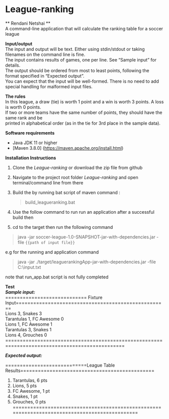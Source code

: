 # League-ranking
** Rendani Netshai **  </br>
A command-line application that will calculate the ranking table for a soccer league

**Input/output**  </br>
	The input and output will be text. Either using stdin/stdout or taking filenames on the command
	line is fine. </br>
	The input contains results of games, one per line. See “Sample input” for details. </br>
	The output should be ordered from most to least points, following the format specified in
	“Expected output”. </br>
	You can expect that the input will be well-formed. There is no need to add special handling for
	malformed input files. </br>

**The rules** </br>
	In this league, a draw (tie) is worth 1 point and a win is worth 3 points. A loss is worth 0 points. </br>
	If two or more teams have the same number of points, they should have the same rank and be </br>
	printed in alphabetical order (as in the tie for 3rd place in the sample data). </br>
	
**Software requirements**
 - Java JDK 11 or higher
 - [Maven 3.8.0] (https://maven.apache.org/install.html)    

**Installation Instructions**
1. Clone the *League-ranking* or download the zip file from github 
2. Navigate to the project root folder *League-ranking* and open terminal/command line from there
3. Build the by running bat script of maven command : 
	
	> build_leagueranking.bat
4. Use the follow command to run run an application after a successful build then 
5. cd to the target  then run the following command

>  java -jar soccer-league-1.0-SNAPSHOT-jar-with-dependencies.jar -file  `{{path of input file}}`

e.g for the running and application command 
>java -jar ./target/leaguerankingApp-jar-with-dependencies.jar -file C:\input.txt

note that run_app.bat script is not fully completed 

**Test**  </br>
***Sample input:*** </br>
============================ Fixture Input==================================================== </br>
Lions 3, Snakes 3  </br>
Tarantulas 1, FC Awesome 0  </br>
Lions 1, FC Awesome 1  </br>
Tarantulas 3, Snakes 1  </br>
Lions 4, Grouches 0  </br>
===============================================================================================  </br>

***Expected output:*** </br>

============================League Table Results==============================================  </br>
1. Tarantulas, 6 pts  </br>
2. Lions, 5 pts  </br>
3. FC Awesome, 1 pt  </br>
4. Snakes, 1 pt  </br>
5. Grouches, 0 pts  </br>
============================================================================================== </br>
 </br>

